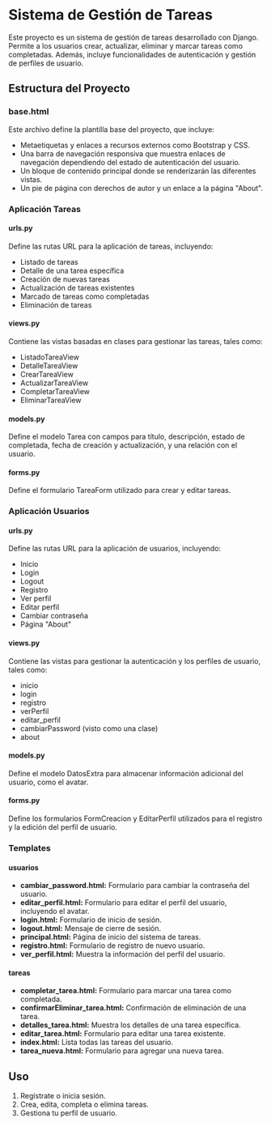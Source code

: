 # Sistema de Gestión de Tareas

Este proyecto es un sistema de gestión de tareas desarrollado con Django. Permite a los usuarios crear, actualizar, eliminar y marcar tareas como completadas. Además, incluye funcionalidades de autenticación y gestión de perfiles de usuario.

## Estructura del Proyecto

### base.html
Este archivo define la plantilla base del proyecto, que incluye:
- Metaetiquetas y enlaces a recursos externos como Bootstrap y CSS.
- Una barra de navegación responsiva que muestra enlaces de navegación dependiendo del estado de autenticación del usuario.
- Un bloque de contenido principal donde se renderizarán las diferentes vistas.
- Un pie de página con derechos de autor y un enlace a la página "About".

### Aplicación Tareas

#### urls.py
Define las rutas URL para la aplicación de tareas, incluyendo:
- Listado de tareas
- Detalle de una tarea específica
- Creación de nuevas tareas
- Actualización de tareas existentes
- Marcado de tareas como completadas
- Eliminación de tareas

#### views.py
Contiene las vistas basadas en clases para gestionar las tareas, tales como:
- ListadoTareaView
- DetalleTareaView
- CrearTareaView
- ActualizarTareaView
- CompletarTareaView
- EliminarTareaView

#### models.py
Define el modelo Tarea con campos para título, descripción, estado de completada, fecha de creación y actualización, y una relación con el usuario.

#### forms.py
Define el formulario TareaForm utilizado para crear y editar tareas.

### Aplicación Usuarios

#### urls.py
Define las rutas URL para la aplicación de usuarios, incluyendo:
- Inicio
- Login
- Logout
- Registro
- Ver perfil
- Editar perfil
- Cambiar contraseña
- Página "About"

#### views.py
Contiene las vistas para gestionar la autenticación y los perfiles de usuario, tales como:
- inicio
- login
- registro
- verPerfil
- editar_perfil
- cambiarPassword (visto como una clase)
- about

#### models.py
Define el modelo DatosExtra para almacenar información adicional del usuario, como el avatar.

#### forms.py
Define los formularios FormCreacion y EditarPerfil utilizados para el registro y la edición del perfil de usuario.

### Templates

#### usuarios

- **cambiar_password.html:** Formulario para cambiar la contraseña del usuario.
- **editar_perfil.html:** Formulario para editar el perfil del usuario, incluyendo el avatar.
- **login.html:** Formulario de inicio de sesión.
- **logout.html:** Mensaje de cierre de sesión.
- **principal.html:** Página de inicio del sistema de tareas.
- **registro.html:** Formulario de registro de nuevo usuario.
- **ver_perfil.html:** Muestra la información del perfil del usuario.

#### tareas

- **completar_tarea.html:** Formulario para marcar una tarea como completada.
- **confirmarEliminar_tarea.html:** Confirmación de eliminación de una tarea.
- **detalles_tarea.html:** Muestra los detalles de una tarea específica.
- **editar_tarea.html:** Formulario para editar una tarea existente.
- **index.html:** Lista todas las tareas del usuario.
- **tarea_nueva.html:** Formulario para agregar una nueva tarea.

## Uso

1. Regístrate o inicia sesión.
2. Crea, edita, completa o elimina tareas.
3. Gestiona tu perfil de usuario.